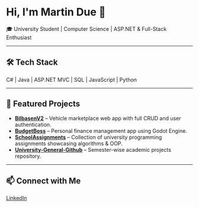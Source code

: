 # Hi, I'm Martin Due 👋

🎓 University Student | Computer Science | ASP.NET & Full-Stack Enthusiast

---

## 🛠️ Tech Stack
C# | Java | ASP.NET MVC | SQL | JavaScript | Python

---

## 📌 Featured Projects
- **[BilbasenV2](https://github.com/mdue1337/BilbasenV2)** – Vehicle marketplace web app with full CRUD and user authentication.
- **[BudgetBoss](https://github.com/mdue1337/BudgetBoss)** – Personal finance management app using Godot Engine.
- **[SchoolAssignments](https://github.com/mdue1337/SchoolAssignments)** – Collection of university programming assignments showcasing algorithms & OOP.
- **[University-General-Github](https://github.com/mdue1337/University-General-Github)** – Semester-wise academic projects repository.

---

## 📫 Connect with Me
[LinkedIn](https://www.linkedin.com/in/martindue/)
